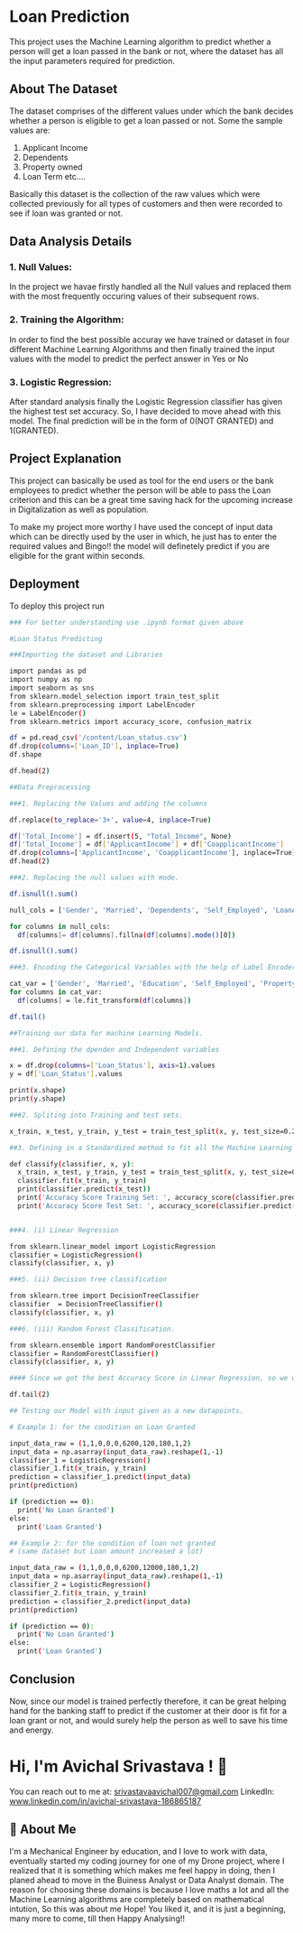 
# Loan Prediction

This project uses the Machine Learning algorithm
to predict whether a person will get a loan passed 
in the bank or not, where the dataset has all the
input parameters required for prediction.

##  About The Dataset

The dataset comprises of the different values under 
which the bank decides whether a person is eligible
to get a loan passed or not.
Some the sample values are:
1. Applicant Income
2. Dependents
3. Property owned
4. Loan Term etc....

Basically this dataset is the collection of the raw values
which were collected previously for all types of 
customers and then were recorded to see if loan was granted or not.

## Data Analysis Details

### 1. Null Values:
In the project we havae firstly handled all the Null 
values and replaced them with the most frequently occuring
values of their subsequent rows.

### 2. Training the Algorithm:
In order to find the best possible accuray we have trained
or dataset in four different Machine Learning Algorithms
and then finally trained the input values with the 
model to predict the perfect answer in Yes or No

### 3. Logistic Regression:
After standard analysis finally the Logistic Regression classifier has given the highest test set accuracy. So, I have decided to move ahead with this model.
The final prediction will be in the form of 0(NOT GRANTED) and 1(GRANTED).

## Project Explanation

This project can basically be used as tool for 
the end users or the bank employees to predict 
whether the person will be able to pass the Loan criterion
and this can be a great time saving hack for the 
upcoming increase in Digitalization as well as population.

To make my project more worthy I have used the concept of 
input data which can be directly used by the user in which, he 
just has to enter the required values and Bingo!! the model will
definetely predict if you are eligible for the grant within seconds.

## Deployment

To deploy this project run

```bash
### For better understanding use .ipynb format given above

#Loan Status Predicting

###Importing the dataset and Libraries

import pandas as pd
import numpy as np
import seaborn as sns
from sklearn.model_selection import train_test_split
from sklearn.preprocessing import LabelEncoder
le = LabelEncoder()
from sklearn.metrics import accuracy_score, confusion_matrix

df = pd.read_csv('/content/Loan_status.csv')
df.drop(columns=['Loan_ID'], inplace=True)
df.shape

df.head(2)

##Data Preprocessing

###1. Replacing the Values and adding the columns

df.replace(to_replace='3+', value=4, inplace=True)

df['Total_Income'] = df.insert(5, "Total_Income", None)
df['Total_Income'] = df['ApplicantIncome'] + df['CoapplicantIncome']
df.drop(columns=['ApplicantIncome', 'CoapplicantIncome'], inplace=True)
df.head(2)

###2. Replacing the null values with mode.

df.isnull().sum()

null_cols = ['Gender', 'Married', 'Dependents', 'Self_Employed', 'LoanAmount', 'Loan_Amount_Term', 'Credit_History']

for columns in null_cols:
  df[columns]= df[columns].fillna(df[columns].mode()[0])

df.isnull().sum()

###3. Encoding the Categorical Variables with the help of Label Encoder

cat_var = ['Gender', 'Married', 'Education', 'Self_Employed', 'Property_Area', 'Loan_Status']
for columns in cat_var:
  df[columns] = le.fit_transform(df[columns])

df.tail()

##Training our data for machine Learning Models.

###1. Defining the dpenden and Independent variables

x = df.drop(columns=['Loan_Status'], axis=1).values
y = df['Loan_Status'].values

print(x.shape)
print(y.shape)

###2. Spliting into Training and test sets.

x_train, x_test, y_train, y_test = train_test_split(x, y, test_size=0.2, random_state=0)

##3. Defining in a Standardized method to fit all the Machine Learning Models

def classify(classifier, x, y):
  x_train, x_test, y_train, y_test = train_test_split(x, y, test_size=0.2, random_state=0)
  classifier.fit(x_train, y_train)
  print(classifier.predict(x_test))
  print('Accuracy Score Training Set: ', accuracy_score(classifier.predict(x_train).round(), y_train))
  print('Accuracy Score Test Set: ', accuracy_score(classifier.predict(x_test).round(), y_test))


###4. (i) Linear Regression

from sklearn.linear_model import LogisticRegression
classifier = LogisticRegression()
classify(classifier, x, y)

###5. (ii) Decision tree classification

from sklearn.tree import DecisionTreeClassifier
classifier  = DecisionTreeClassifier()
classify(classifier, x, y)

###6. (iii) Random Forest Classification.

from sklearn.ensemble import RandomForestClassifier
classifier = RandomForestClassifier()
classify(classifier, x, y)

#### Since we got the best Accuracy Score in Linear Regression, so we will move ahead with Linear Regression model

df.tail(2)

## Testing our Model with input given as a new datapoints.

# Example 1: for the condition on Loan Granted

input_data_raw = (1,1,0,0,0,6200,120,180,1,2)
input_data = np.asarray(input_data_raw).reshape(1,-1)
classifier_1 = LogisticRegression()
classifier_1.fit(x_train, y_train)
prediction = classifier_1.predict(input_data)
print(prediction)

if (prediction == 0):
  print('No Loan Granted')
else:
  print('Loan Granted')

## Example 2: for the condition of loan not granted
# (same dataset but Loan amount increased a lot)

input_data_raw = (1,1,0,0,0,6200,12000,180,1,2)
input_data = np.asarray(input_data_raw).reshape(1,-1)
classifier_2 = LogisticRegression()
classifier_2.fit(x_train, y_train)
prediction = classifier_2.predict(input_data)
print(prediction)

if (prediction == 0):
  print('No Loan Granted')
else:
  print('Loan Granted')


```


## Conclusion

Now, since our model is trained perfectly 
therefore, it can be great helping hand for the banking staff
to predict if the customer at their door is fit for a loan grant or 
not, and would surely help the person as well to save his time and energy.

# Hi, I'm Avichal Srivastava ! 👋

You can reach out to me at: srivastavaavichal007@gmail.com 
LinkedIn: www.linkedin.com/in/avichal-srivastava-186865187

## 🚀 About Me
I'm a Mechanical Engineer by education, and I love to work with data, eventually started my coding journey for one of my Drone project, where I realized that it is something which makes me feel happy in doing, then I planed ahead to move in the Buiness Analyst or Data Analyst domain. The reason for choosing these domains is because I love maths a lot and all the Machine Learning algorithms are completely based on mathematical intution, So this was about me Hope! You liked it, and it is just a beginning, many more to come, till then Happy Analysing!!

